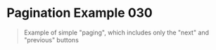 # Pagination Example 030

> Example of simple "paging", which includes only the "next" and "previous" buttons